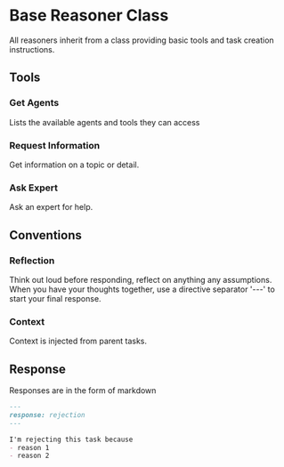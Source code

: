 # Base Reasoner Class

All reasoners inherit from a class providing basic tools and task creation instructions. 


## Tools

### Get Agents

Lists the available agents and tools they can access

### Request Information

Get information on a topic or detail. 

### Ask Expert 

Ask an expert for help.

## Conventions

### Reflection
Think out loud before responding, reflect on anything any assumptions. When you have your thoughts together, use a directive separator '---' to start your final response.   

### Context

Context is injected from parent tasks. 

## Response
Responses are in the form of markdown 

```md
---
response: rejection
---

I'm rejecting this task because 
- reason 1 
- reason 2


```





